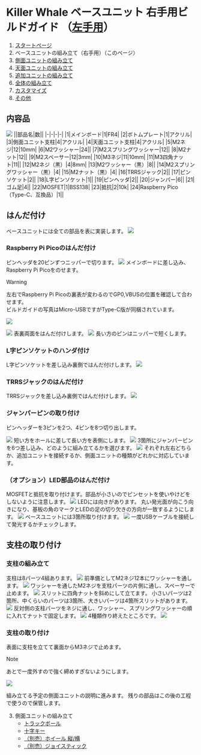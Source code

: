 # Killer Whale ベースユニット 右手用ビルドガイド （[左手用](../左手用/2_ベースユニット.md)）

1. [スタートページ](../README.md)
2. ベースユニットの組み立て（右手用）（このページ）
3. [側面ユニットの組み立て](../右手用/3_側面ユニット_トラックボール.md)
4. [天面ユニットの組み立て](../右手用/4_天面ユニット.md)
5. [追加ユニットの組み立て](../右手用/5_追加ユニット.md)
6. [全体の組み立て](../右手用/6_全体の組み立て.md)
7. [カスタマイズ](../右手用/7_カスタマイズ.md)
8. [その他](../右手用/8_その他.md)


## 内容品
![](../img/2_base_r/2_1_contents.jpg)
||部品名|数||
|-|-|-|-|
|1|メインボード|1|FR4|
|2|ボトムプレート|1|アクリル|
|3|側面ユニット支柱|4|アクリル|
|4|天面ユニット支柱|4|アクリル|
|5|M2ネジ|12|10mm|
|6|M2ワッシャー|24||
|7|M2スプリングワッシャー|12||
|8|M2ナット|12||
|9|M2スペーサー|12|3mm|
|10|M3ネジ|11|10mm|
|11|M3四角ナット|11||
|12|M2ネジ（黒）|4|8mm|
|13|M2ワッシャー（黒）|8||
|14|M2スプリングワッシャー（黒）|4|
|15|M2ナット（黒）|4|
|16|TRRSジャック|2||
|17|ピンソケット|2||
|18|L字ピンソケット|1||
|19|ピンヘッダ|2||
|20|ジャンパー|6||
|21|ゴム足|4||
|22|MOSFET|1|BSS138|
|23|抵抗|2|10k|
|24|Raspberry Pico（Type-C、互換品）|1||

## はんだ付け
ベースユニットには全ての部品を表に実装します。
![](../img/2_base_r/2_2_overall.jpg)
### Raspberry Pi Picoのはんだ付け
ピンヘッダを20ピンずつニッパーで切ります。
![](../img/2_base_r/2_3_pin_header.jpg)
メインボードに差し込み、Raspberry Pi Picoをのせます。

> [!WARNING]
> 左右でRaspberry Pi Picoの裏表が変わるのでGP0,VBUSの位置を確認して合わせます。  
> ビルドガイドの写真はMicro-USBですがType-C版が同梱されています。


![](../img/2_base_r/2_4_raspberry_pi_pico_1.jpg)

![](../img/2_base_r/2_5_raspberry_pi_pico_2.jpg)
表裏両面をはんだ付けします。
![](../img/2_base_r/2_6_raspberry_pi_pico_3.jpg)
長い方のピンはニッパーで短くします。

### L字ピンソケットのハンダ付け
L字ピンソケットを差し込み裏側ではんだ付けします。
![](../img/2_base_r/2_7_angle_sockert.jpg)

### TRRSジャックのはんだ付け
TRRSジャックを差し込み裏側ではんだ付けします。
![ ](../img/2_base_r/2_8_trrs.jpg)

### ジャンパーピンの取り付け
ピンヘッダーを3ピンを2つ、4ピンを8つ切り出します。

![](../img/2_base_r/2_9_pin_header_1.jpg)
短い方をホールに差して長い方を表側にします。
![](../img/2_base_r/2_10_pin_header_2.jpg)
3箇所にジャンパーピンを6つ差し込み、どのように組み立てるかを選びます。
![](../img/2_base_r/2_11_jumper.jpg)
それぞれ左右どちらか、追加ユニットを接続するか、側面ユニットの種類がどれかに対応しています。


### （オプション）LED部品のはんだ付け
MOSFETと抵抗を取り付けます。部品が小さいのでピンセットを使いやけどをしないように注意します。
![](../img/2_base_r/2_12_mosfet.jpg)
LEDには向きがあります。  丸い発光面が向こう向きになり、基板の角のマークとLEDの足の切り欠きの方向が一致するようにします。
![](../img/c_led.jpg)
ベースユニットには3箇所取り付けます。
![](../img/2_base_r/2_13_sk6812mini_e.jpg)
一度USBケーブルを接続して発光するかチェックします。

## 支柱の取り付け

### 支柱の組み立て
支柱は8パーツ4組あります。
![](../img/2_base_r/2_14_pillars.jpg)
前準備としてM2ネジ12本にワッシャーを通します。
![](../img/2_base_r/2_15_m2screw.jpg)
ワッシャーを通したM2ネジを支柱パーツの片側に通し、スペーサーで止めます。
![](../img/2_base_r/2_16_pillar_1.jpg)
スリットに四角ナットを斜めにして立てます。  小さいパーツは2箇所、中くらいのパーツは3箇所、大きいパーツは4箇所スリットがあります。
![](../img/2_base_r/2_17_pillar_2.jpg)
反対側の支柱パーツをネジに通し、ワッシャー、スプリングワッシャーの順に入れてナットで固定します。
![](../img/2_base_r/2_18_pillar_3.jpg)
4種類作り終えたところです。
![](../img/2_base_r/2_19_pillars_complete.jpg)


### 支柱の取り付け
表面に支柱を立てて裏面からM3ネジで止めます。
> [!NOTE]
> あとで一度外すので強く締めすぎないようにします。

![](../img/2_base_r/2_20_base_complete.jpg)


組み立てる予定の側面ユニットの説明に進みます。
残りの部品はこの後の工程で使うので保管します。

3. 側面ユニットの組み立て
   - [トラックボール](../右手用/3_側面ユニット_トラックボール.md)
   - [十字キー](../右手用/3_側面ユニット_十字キー.md)
   - [（別売）ホイール 縦/横](../右手用/3_側面ユニット_ホイール.md)
   - [（別売）ジョイスティック](../右手用/3_側面ユニット_ジョイスティック.md)
